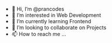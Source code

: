 - 👋 Hi, I’m @prancodes
- 👀 I’m interested in Web Development
- 🌱 I’m currently learning Frontend
- 💞️ I’m looking to collaborate on Projects
- 📫 How to reach me ...

<!---
prancodes/prancodes is a ✨ special ✨ repository because its `README.md` (this file) appears on your GitHub profile.
You can click the Preview link to take a look at your changes.
--->
